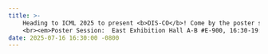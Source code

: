 ```yaml
---
title: >-
    Heading to ICML 2025 to present <b>DIS-CO</b>! Come by the poster session if you’re around 🪧
    <br><em>Poster Session:  East Exhibition Hall A-B #E-900, 16:30-19:00 (PDT), 16 July.</em>
date: 2025-07-16 16:30:00 -0800
---
```


